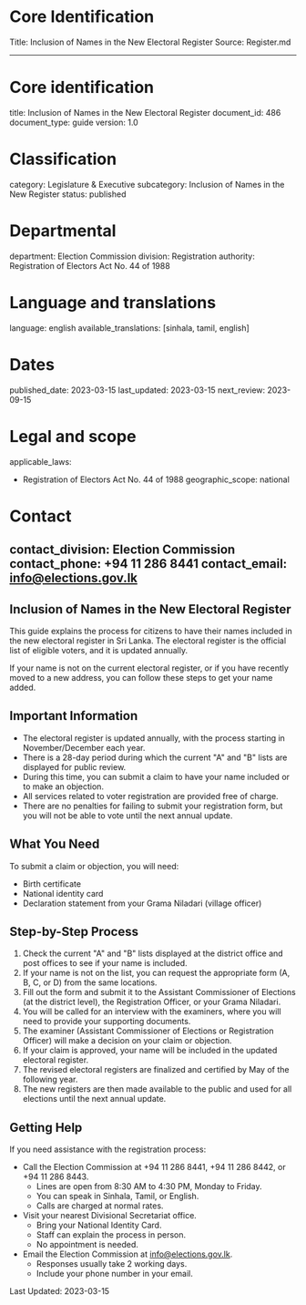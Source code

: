 # Core Identification
Title: Inclusion of Names in the New Electoral Register
Source: Register.md

---
# Core identification
title: Inclusion of Names in the New Electoral Register
document_id: 486
document_type: guide
version: 1.0

# Classification
category: Legislature & Executive
subcategory: Inclusion of Names in the New Register
status: published

# Departmental
department: Election Commission
division: Registration
authority: Registration of Electors Act No. 44 of 1988

# Language and translations
language: english
available_translations: [sinhala, tamil, english]

# Dates
published_date: 2023-03-15
last_updated: 2023-03-15
next_review: 2023-09-15

# Legal and scope
applicable_laws:
 - Registration of Electors Act No. 44 of 1988
geographic_scope: national

# Contact
contact_division: Election Commission
contact_phone: +94 11 286 8441
contact_email: info@elections.gov.lk
---

## Inclusion of Names in the New Electoral Register

This guide explains the process for citizens to have their names included in the new electoral register in Sri Lanka. The electoral register is the official list of eligible voters, and it is updated annually.

If your name is not on the current electoral register, or if you have recently moved to a new address, you can follow these steps to get your name added.

## Important Information

- The electoral register is updated annually, with the process starting in November/December each year.
- There is a 28-day period during which the current "A" and "B" lists are displayed for public review.
- During this time, you can submit a claim to have your name included or to make an objection.
- All services related to voter registration are provided free of charge.
- There are no penalties for failing to submit your registration form, but you will not be able to vote until the next annual update.

## What You Need

To submit a claim or objection, you will need:

- Birth certificate
- National identity card
- Declaration statement from your Grama Niladari (village officer)

## Step-by-Step Process

1. Check the current "A" and "B" lists displayed at the district office and post offices to see if your name is included.
2. If your name is not on the list, you can request the appropriate form (A, B, C, or D) from the same locations.
3. Fill out the form and submit it to the Assistant Commissioner of Elections (at the district level), the Registration Officer, or your Grama Niladari.
4. You will be called for an interview with the examiners, where you will need to provide your supporting documents.
5. The examiner (Assistant Commissioner of Elections or Registration Officer) will make a decision on your claim or objection.
6. If your claim is approved, your name will be included in the updated electoral register.
7. The revised electoral registers are finalized and certified by May of the following year.
8. The new registers are then made available to the public and used for all elections until the next annual update.

## Getting Help

If you need assistance with the registration process:

- Call the Election Commission at +94 11 286 8441, +94 11 286 8442, or +94 11 286 8443.
    - Lines are open from 8:30 AM to 4:30 PM, Monday to Friday.
    - You can speak in Sinhala, Tamil, or English.
    - Calls are charged at normal rates.
- Visit your nearest Divisional Secretariat office.
    - Bring your National Identity Card.
    - Staff can explain the process in person.
    - No appointment is needed.
- Email the Election Commission at info@elections.gov.lk.
    - Responses usually take 2 working days.
    - Include your phone number in your email.

Last Updated: 2023-03-15